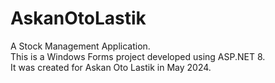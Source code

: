 # AskanOtoLastik

A Stock Management Application.  
This is a Windows Forms project developed using ASP.NET 8.  
It was created for Askan Oto Lastik in May 2024.
